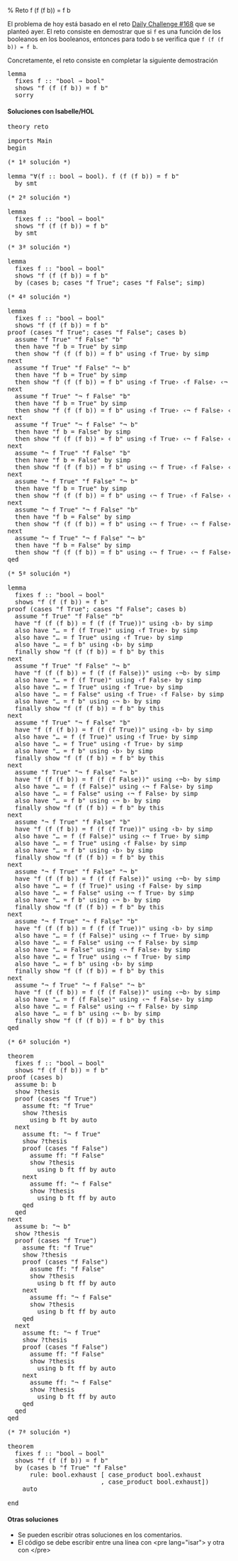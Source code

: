 % Reto f (f (f b)) = f b

El problema de hoy está basado en el reto [Daily Challenge #168](https://dev.to/thepracticaldev/daily-challenge-168-code-golf-f-f-f-b-f-b-1nd9) que se planteó ayer. El reto consiste en demostrar que si `f` es una función de los booleanos en los booleanos, entonces para todo `b` se verifica que `f (f (f b)) = f b`.

Concretamente, el reto consiste en completar la siguiente demostración

<pre lang="isar">
lemma
  fixes f :: "bool ⇒ bool"
  shows "f (f (f b)) = f b"
  sorry
</pre>

<h4>Soluciones con Isabelle/HOL</h4>

<pre lang="isar">
theory reto

imports Main
begin

(* 1ª solución *)

lemma "∀(f :: bool ⇒ bool). f (f (f b)) = f b"
  by smt

(* 2ª solución *)

lemma
  fixes f :: "bool ⇒ bool"
  shows "f (f (f b)) = f b"
  by smt

(* 3ª solución *)

lemma
  fixes f :: "bool ⇒ bool"
  shows "f (f (f b)) = f b"
  by (cases b; cases "f True"; cases "f False"; simp)

(* 4ª solución *)

lemma
  fixes f :: "bool ⇒ bool"
  shows "f (f (f b)) = f b"
proof (cases "f True"; cases "f False"; cases b)
  assume "f True" "f False" "b"
  then have "f b = True" by simp
  then show "f (f (f b)) = f b" using ‹f True› by simp
next
  assume "f True" "f False" "¬ b"
  then have "f b = True" by simp
  then show "f (f (f b)) = f b" using ‹f True› ‹f False› ‹¬ b› by simp
next
  assume "f True" "¬ f False" "b"
  then have "f b = True" by simp
  then show "f (f (f b)) = f b" using ‹f True› ‹¬ f False› ‹b› by simp
next
  assume "f True" "¬ f False" "¬ b"
  then have "f b = False" by simp
  then show "f (f (f b)) = f b" using ‹f True› ‹¬ f False› ‹¬ b› by simp
next
  assume "¬ f True" "f False" "b"
  then have "f b = False" by simp
  then show "f (f (f b)) = f b" using ‹¬ f True› ‹f False› ‹b› by simp
next
  assume "¬ f True" "f False" "¬ b"
  then have "f b = True" by simp
  then show "f (f (f b)) = f b" using ‹¬ f True› ‹f False› ‹¬ b› by simp
next
  assume "¬ f True" "¬ f False" "b"
  then have "f b = False" by simp
  then show "f (f (f b)) = f b" using ‹¬ f True› ‹¬ f False› ‹b› by simp
next
  assume "¬ f True" "¬ f False" "¬ b"
  then have "f b = False" by simp
  then show "f (f (f b)) = f b" using ‹¬ f True› ‹¬ f False› ‹¬b› by simp
qed

(* 5ª solución *)

lemma
  fixes f :: "bool ⇒ bool"
  shows "f (f (f b)) = f b"
proof (cases "f True"; cases "f False"; cases b)
  assume "f True" "f False" "b"
  have "f (f (f b)) = f (f (f True))" using ‹b› by simp
  also have "… = f (f True)" using ‹f True› by simp
  also have "… = f True" using ‹f True› by simp
  also have "… = f b" using ‹b› by simp
  finally show "f (f (f b)) = f b" by this
next
  assume "f True" "f False" "¬ b"
  have "f (f (f b)) = f (f (f False))" using ‹¬b› by simp
  also have "… = f (f True)" using ‹f False› by simp
  also have "… = f True" using ‹f True› by simp
  also have "… = f False" using ‹f True› ‹f False› by simp
  also have "… = f b" using ‹¬ b› by simp
  finally show "f (f (f b)) = f b" by this
next
  assume "f True" "¬ f False" "b"
  have "f (f (f b)) = f (f (f True))" using ‹b› by simp
  also have "… = f (f True)" using ‹f True› by simp
  also have "… = f True" using ‹f True› by simp
  also have "… = f b" using ‹b› by simp
  finally show "f (f (f b)) = f b" by this
next
  assume "f True" "¬ f False" "¬ b"
  have "f (f (f b)) = f (f (f False))" using ‹¬b› by simp
  also have "… = f (f False)" using ‹¬ f False› by simp
  also have "… = f False" using ‹¬ f False› by simp
  also have "… = f b" using ‹¬ b› by simp
  finally show "f (f (f b)) = f b" by this
next
  assume "¬ f True" "f False" "b"
  have "f (f (f b)) = f (f (f True))" using ‹b› by simp
  also have "… = f (f False)" using ‹¬ f True› by simp
  also have "… = f True" using ‹f False› by simp
  also have "… = f b" using ‹b› by simp
  finally show "f (f (f b)) = f b" by this
next
  assume "¬ f True" "f False" "¬ b"
  have "f (f (f b)) = f (f (f False))" using ‹¬b› by simp
  also have "… = f (f True)" using ‹f False› by simp
  also have "… = f False" using ‹¬ f True› by simp
  also have "… = f b" using ‹¬ b› by simp
  finally show "f (f (f b)) = f b" by this
next
  assume "¬ f True" "¬ f False" "b"
  have "f (f (f b)) = f (f (f True))" using ‹b› by simp
  also have "… = f (f False)" using ‹¬ f True› by simp
  also have "… = f False" using ‹¬ f False› by simp
  also have "… = False" using ‹¬ f False› by simp
  also have "… = f True" using ‹¬ f True› by simp
  also have "… = f b" using ‹b› by simp
  finally show "f (f (f b)) = f b" by this
next
  assume "¬ f True" "¬ f False" "¬ b"
  have "f (f (f b)) = f (f (f False))" using ‹¬b› by simp
  also have "… = f (f False)" using ‹¬ f False› by simp
  also have "… = f False" using ‹¬ f False› by simp
  also have "… = f b" using ‹¬ b› by simp
  finally show "f (f (f b)) = f b" by this
qed

(* 6ª solución *)

theorem
  fixes f :: "bool ⇒ bool"
  shows "f (f (f b)) = f b"
proof (cases b)
  assume b: b
  show ?thesis
  proof (cases "f True")
    assume ft: "f True"
    show ?thesis
      using b ft by auto
  next
    assume ft: "¬ f True"
    show ?thesis
    proof (cases "f False")
      assume ff: "f False"
      show ?thesis
        using b ft ff by auto
    next
      assume ff: "¬ f False"
      show ?thesis
        using b ft ff by auto
    qed
  qed
next
  assume b: "¬ b"
  show ?thesis
  proof (cases "f True")
    assume ft: "f True"
    show ?thesis
    proof (cases "f False")
      assume ff: "f False"
      show ?thesis
        using b ft ff by auto
    next
      assume ff: "¬ f False"
      show ?thesis
        using b ft ff by auto
    qed
  next
    assume ft: "¬ f True"
    show ?thesis
    proof (cases "f False")
      assume ff: "f False"
      show ?thesis
        using b ft ff by auto
    next
      assume ff: "¬ f False"
      show ?thesis
        using b ft ff by auto
    qed
  qed
qed

(* 7ª solución *)

theorem
  fixes f :: "bool ⇒ bool"
  shows "f (f (f b)) = f b"
  by (cases b "f True" "f False"
      rule: bool.exhaust [ case_product bool.exhaust
                         , case_product bool.exhaust])
    auto

end
</pre>

<h4>Otras soluciones</h4>
<ul>
<li>Se pueden escribir otras soluciones en los comentarios.
<li>El código se debe escribir entre una línea con &#60;pre lang=&quot;isar&quot;&#62; y otra con &#60;/pre&#62;
</ul>
